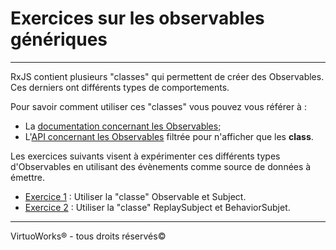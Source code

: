 # Exercices sur les observables génériques

---

RxJS contient plusieurs "classes" qui permettent de créer des Observables. Ces derniers ont différents types de comportements.

Pour savoir comment utiliser ces "classes" vous pouvez vous référer à :

* La [documentation concernant les Observables](https://rxjs-dev.firebaseapp.com/guide/observable);
* L'[API concernant les Observables](https://rxjs-dev.firebaseapp.com/api?type=class) filtrée pour n'afficher que les __class__.

Les exercices suivants visent à expérimenter ces différents types d'Observables en utilisant des évènements comme source de données à émettre.

* [Exercice 1](./exercice-01/README.md) : Utiliser la "classe" Observable et Subject.
* [Exercice 2](./exercice-02/README.md)  : Utiliser la "classe" ReplaySubject et BehaviorSubjet.

---

VirtuoWorks® - tous droits réservés©